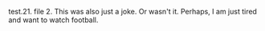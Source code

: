 test.21. file 2. This was also just a joke. Or wasn't it. 
Perhaps, I am just tired and want to watch football.
